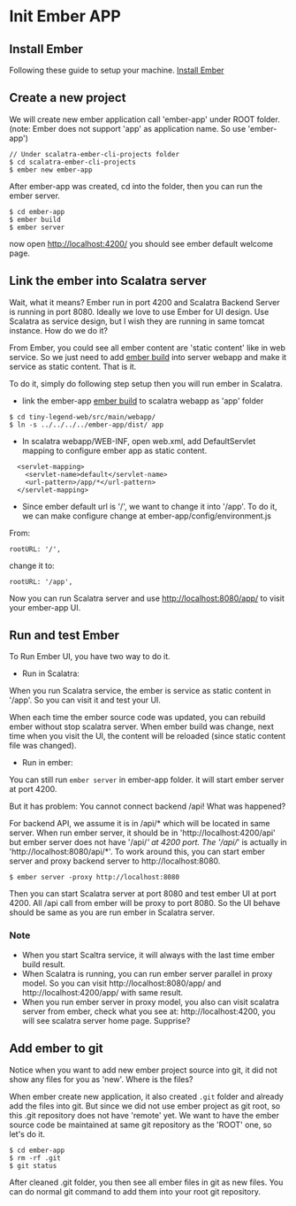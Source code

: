 # Init Ember APP #

## Install Ember ##

Following these guide to setup your machine.
[Install Ember](https://guides.emberjs.com/v2.12.0/getting-started/quick-start/)

## Create a new project ##

We will create new ember application call 'ember-app' under ROOT folder. (note: Ember does not support 'app' as application name. So use 'ember-app')

```aidl
// Under scalatra-ember-cli-projects folder
$ cd scalatra-ember-cli-projects
$ ember new ember-app
```

After ember-app was created, cd into the folder, then you can run the ember server.

```aidl
$ cd ember-app
$ ember build
$ ember server
```

now open [http://localhost:4200/](http://localhost:4200/) you should see ember default welcome page.

## Link the ember into Scalatra server ##

Wait, what it means? Ember run in port 4200 and Scalatra Backend Server is running in port 8080. 
Ideally we love to use Ember for UI design. Use Scalatra as service design, but I wish they are running in same tomcat instance. How do we do it?

From Ember, you could see all ember content are 'static content' like in web service. So we just need to add [ember build](../ember-app/dist) into server webapp and make it service as static content. That is it.

To do it, simply do following step setup then you will run ember in Scalatra.

- link the ember-app [ember build](../ember-app/dist) to scalatra webapp as 'app' folder
```aidl
$ cd tiny-legend-web/src/main/webapp/
$ ln -s ../../../../ember-app/dist/ app
```
- In scalatra webapp/WEB-INF, open web.xml, add DefaultServlet mapping to configure ember app as static content. 
```aidl
  <servlet-mapping>
    <servlet-name>default</servlet-name>
    <url-pattern>/app/*</url-pattern>
  </servlet-mapping>
```

- Since ember default url is '/', we want to change it into '/app'. To do it, we can make configure change at ember-app/config/environment.js
 
 From:
 ```aidl
 rootURL: '/',
``` 
 change it to: 
 ```aidl
 rootURL: '/app',
 ```
 
 Now you can run Scalatra server and use [http://localhost:8080/app/](http://localhost:8080/app/) to visit your ember-app UI.
 
## Run and test Ember ##

To Run Ember UI, you have two way to do it.

- Run in Scalatra: 

When you run Scalatra service, the ember is service as static content in '/app'. So you can visit it and test your UI.

When each time the ember source code was updated, you can rebuild ember without stop scalatra server. When ember build was change, next time when you visit the UI, the content will be reloaded (since static content file was changed).

- Run in ember:

You can still run `ember server` in ember-app folder. it will start ember server at port 4200. 

But it has problem: You cannot connect backend /api! What was happened?

For backend API, we assume it is in /api/* which will be located in same server. When run ember server, it should be in 'http://localhost:4200/api' but ember server does not have '/api/*' at 4200 port. 
The '/api/*' is actually in 'http://localhost:8080/api/*'. To work around this, you can start ember server and proxy backend server to http://localhost:8080.
```aidl
$ ember server -proxy http://localhost:8080
```
Then you can start Scalatra server at port 8080 and test ember UI at port 4200. All /api call from ember will be proxy to port 8080. So the UI behave should be same as you are run ember in Scalatra server.

### Note ###
- When you start Scaltra service, it will always with the last time ember build result.
- When Scalatra is running, you can run ember server parallel in proxy model. So you can visit http://localhost:8080/app/ and http://localhost:4200/app/ with same result.
- When you run ember server in proxy model, you also can visit scalatra server from ember, check what you see at: http://localhost:4200, you will see scalatra server home page. Supprise?
 
## Add ember to git ##

Notice when you want to add new ember project source into git, it did not show any files for you as 'new'. Where is the files?

When ember create new application, it also created `.git` folder and already add the files into git. 
But since we did not use ember project as git root, so this .git repository does not have 'remote' yet.
We want to have the ember source code be maintained at same git repository as the 'ROOT' one, so let's do it.
```aidl
$ cd ember-app
$ rm -rf .git
$ git status
```
After cleaned .git folder, you then see all ember files in git as new files. You can do normal git command to add them into your root git repository.